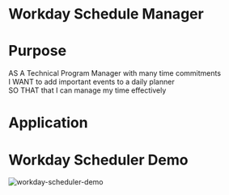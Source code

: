 # Workday Schedule Manager

# Purpose
 AS A Technical Program Manager with many time commitments <br>
 I WANT to add important events to a daily planner <br>
 SO THAT that I can manage my time effectively

# Application

# Workday Scheduler Demo 
![workday-scheduler-demo](https://user-images.githubusercontent.com/74374839/128313577-3d318e4f-a90e-4d08-b1e6-d29953a3bfcc.gif)

